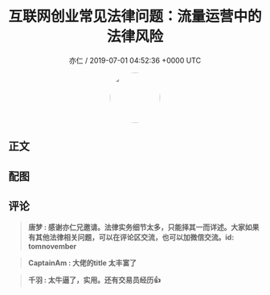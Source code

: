 <h1 align="center">互联网创业常见法律问题：流量运营中的法律风险</h1>
<p align="center">
    <a>亦仁 / 2019-07-01 04:52:36 &#43;0000 UTC</a>
</p>

<div align="center">
    <img src="https://images.zsxq.com/Fn3NQqCN8nuGF86yZPXSbEsl0mb3?e=1590940799&amp;token=kIxbL07-8jAj8w1n4s9zv64FuZZNEATmlU_Vm6zD:pfbNc8W3hS0oYG_hyXXh_rHMHuc=" width="100" height="100" style="border:1px solid;border-radius:50%; color:#ffffff"/>
</div>

## 正文

<div>

</div>

## 配图
<div class="image" align="center">

</div>

## 评论

<div align="left">
<div>

<blockquote >
<span> <strong>唐梦 : 感谢亦仁兄邀请。法律实务细节太多，只能择其一而详述。大家如果有其他法律相关问题，可以在评论区交流，也可以加微信交流。id: tomnovember </strong></span>
</blockquote>

<blockquote >
<span> <strong>CaptainAm : 大佬的title 太丰富了 </strong></span>
</blockquote>

<blockquote >
<span> <strong>千羽 : 太牛逼了，实用。还有交易员经历👍 </strong></span>
</blockquote>

</div>
</div>